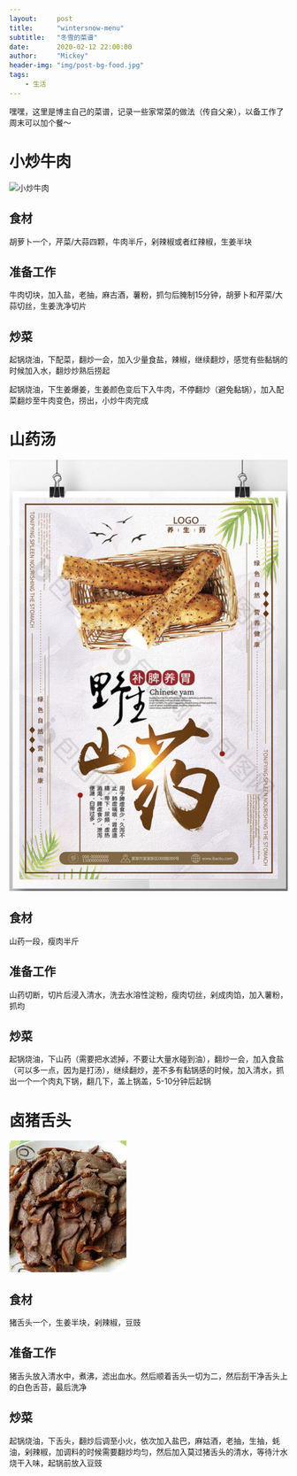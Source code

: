 ```yaml
---
layout:     post
title:      "wintersnow-menu"
subtitle:   "冬雪的菜谱"
date:       2020-02-12 22:00:00
author:     "Mickey"
header-img: "img/post-bg-food.jpg"
tags:
    - 生活
---
```


嘿嘿，这里是博主自己的菜谱，记录一些家常菜的做法（传自父亲），以备工作了周末可以加个餐～

# 小炒牛肉

![小炒牛肉](/img/in-post/wintersnow-menu/小炒牛肉.jpg)

## 食材

胡萝卜一个，芹菜/大蒜四颗，牛肉半斤，剁辣椒或者红辣椒，生姜半块

## 准备工作

牛肉切块，加入盐，老抽，麻古酒，薯粉，抓匀后腌制15分钟，胡萝卜和芹菜/大蒜切丝，生姜洗净切片

## 炒菜

起锅烧油，下配菜，翻炒一会，加入少量食盐，辣椒，继续翻炒，感觉有些黏锅的时候加入水，翻炒炒熟后捞起

起锅烧油，下生姜爆姜，生姜颜色变后下入牛肉，不停翻炒（避免黏锅），加入配菜翻炒至牛肉变色，捞出，小炒牛肉完成

# 山药汤

![山药汤](/img/in-post/wintersnow-menu/山药汤.png)

## 食材

山药一段，瘦肉半斤

## 准备工作

山药切断，切片后浸入清水，洗去水溶性淀粉，瘦肉切丝，剁成肉馅，加入薯粉，抓均

## 炒菜

起锅烧油，下山药（需要把水滤掉，不要让大量水碰到油），翻炒一会，加入食盐（可以多一点，因为是打汤），继续翻炒，差不多有黏锅感的时候，加入清水，抓出一个一个肉丸下锅，翻几下，盖上锅盖，5-10分钟后起锅

# 卤猪舌头

![卤猪舌头](/img/in-post/wintersnow-menu/卤猪舌头.jpg)

## 食材

猪舌头一个，生姜半块，剁辣椒，豆豉

## 准备工作

猪舌头放入清水中，煮沸，滤出血水。然后顺着舌头一切为二，然后刮干净舌头上的白色舌苔，最后洗净

## 炒菜

起锅烧油，下舌头，翻炒后调至小火，依次加入盐巴，麻姑酒，老抽，生抽，蚝油，剁辣椒，加调料的时候需要翻炒均匀，然后加入莫过猪舌头的清水，等待汁水烧干入味，起锅前放入豆豉